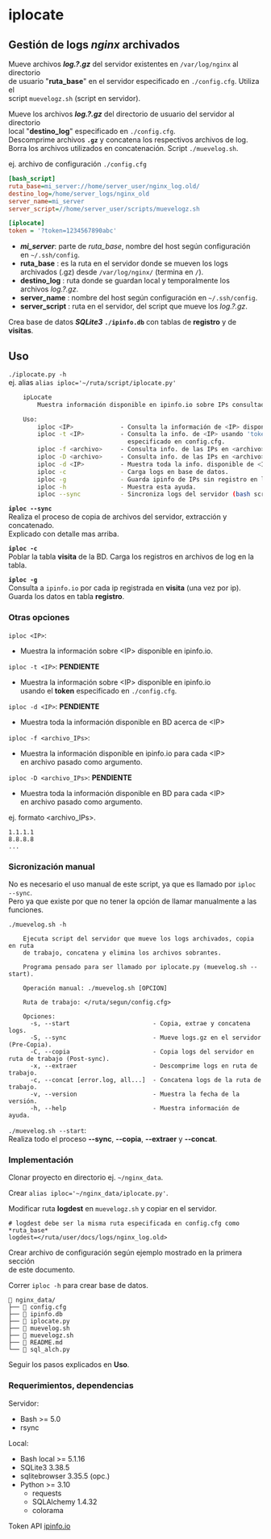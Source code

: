 # iplocate

## Gestión de logs *nginx* archivados

Mueve archivos ***log.?.gz*** del servidor existentes en `/var/log/nginx` al directorio  
de usuario "**ruta_base**" en el servidor especificado en `./config.cfg`. Utiliza el  
script `muevelogz.sh` (script en servidor).  

Mueve los archivos ***log.?.gz*** del directorio de usuario del servidor al directorio  
local "**destino_log**" especificado en `./config.cfg`.  
Descomprime archivos **`.gz`** y concatena los respectivos archivos de log.  
Borra los archivos utilizados en concatenación. Script `./muevelog.sh`.  

ej. archivo de configuración `./config.cfg`
```cfg
[bash_script]
ruta_base=mi_server://home/server_user/nginx_log.old/
destino_log=/home/server_logs/nginx_old
server_name=mi_server
server_script=//home/server_user/scripts/muevelogz.sh

[iplocate]
token = '?token=1234567890abc'
```
- ***mi_server***: parte de *ruta_base*, nombre del host según configuración  
  en `~/.ssh/config`.  
- **ruta_base** : es la ruta en el servidor donde se mueven los logs  
  archivados (.gz) desde `/var/log/nginx/` (termina en `/`).  
- **destino_log** : ruta donde se guardan local y temporalmente los  
  archivos *log.?.gz*.  
- **server_name** : nombre del host según configuración en `~/.ssh/config`.  
- **server_script** : ruta en el servidor, del script que mueve los *log.?.gz*.


Crea base de datos ***SQLite3*** **`./ipinfo.db`** con tablas de **registro** y de **visitas**.  

## Uso
`./iplocate.py -h`  
ej. alias `alias iploc='~/ruta/script/iplocate.py'`  
```bash
    ipLocate
        Muestra información disponible en ipinfo.io sobre IPs consultadas.

    Uso:
        iploc <IP>             - Consulta la información de <IP> disponible en ipinfo.io.
        iploc -t <IP>          - Consulta la info. de <IP> usando 'token' de ipinfo.io, 
                                 especificado en config.cfg.
        iploc -f <archivo>     - Consulta info. de las IPs en <archivo> (ipinfo.ip).
        iploc -D <archivo>     - Consulta info. de las IPs en <archivo> (base de datos).
        iploc -d <IP>          - Muestra toda la info. disponible de <IP> registrada en BD.
        iploc -c               - Carga logs en base de datos.
        iploc -g               - Guarda ipinfo de IPs sin registro en la BD.
        iploc -h               - Muestra esta ayuda.
        iploc --sync           - Sincroniza logs del servidor (bash script).

```

**`iploc --sync`**  
Realiza el proceso de copia de archivos del servidor, extracción y concatenado.  
Explicado con detalle mas arriba.  

**`iploc -c`**  
Poblar la tabla **visita** de la BD. Carga los registros en archivos de log en la tabla.  

**`iploc -g`**  
Consulta a `ipinfo.io` por cada ip registrada en **visita** (una vez por ip).  
Guarda los datos en tabla **registro**.

### Otras opciones

`iploc <IP>`:  
  - Muestra la información sobre \<IP\> disponible en ipinfo.io.  

`iploc -t <IP>`: **PENDIENTE**  
  - Muestra la información sobre \<IP\> disponible en ipinfo.io  
  usando el **token** especificado en `./config.cfg`.  

`iploc -d <IP>`: **PENDIENTE**  
  - Muestra toda la información disponible en BD acerca de \<IP\>  

`iploc -f <archivo_IPs>`:  
  - Muestra la información disponible en ipinfo.io para cada \<IP\>  
  en archivo pasado como argumento.  

`iploc -D <archivo_IPs>`: **PENDIENTE**  
  - Muestra toda la información disponible en BD para cada \<IP\>  
  en archivo pasado como argumento.  

ej. formato \<archivo_IPs\>.  
```
1.1.1.1
8.8.8.8
...
```  

### Sicronización manual

No es necesario el uso manual de este script, ya que es llamado por `iploc --sync`.  
Pero ya que existe por que no tener la opción de llamar manualmente a las funciones.  

`./muevelog.sh -h`  
```
    Ejecuta script del servidor que mueve los logs archivados, copia en ruta
    de trabajo, concatena y elimina los archivos sobrantes.

    Programa pensado para ser llamado por iplocate.py (muevelog.sh --start).

    Operación manual: ./muevelog.sh [OPCION]

    Ruta de trabajo: </ruta/segun/config.cfg>

    Opciones:
      -s, --start                       - Copia, extrae y concatena logs.
      -S, --sync                        - Mueve logs.gz en el servidor (Pre-Copia).
      -C, --copia                       - Copia logs del servidor en ruta de trabajo (Post-sync).
      -x, --extraer                     - Descomprime logs en ruta de trabajo.
      -c, --concat [error.log, all...]  - Concatena logs de la ruta de trabajo.
      -v, --version                     - Muestra la fecha de la versión.
      -h, --help                        - Muestra información de ayuda.
```

`./muevelog.sh --start`:  
Realiza todo el proceso **--sync**,  **--copia**, **--extraer** y **--concat**.  


### Implementación
Clonar proyecto en directorio ej. `~/nginx_data`.  

Crear `alias iploc='~/nginx_data/iplocate.py'`.  

Modificar ruta **logdest** en `muevelogz.sh` y copiar en el servidor.  
```
# logdest debe ser la misma ruta especificada en config.cfg como *ruta_base*
logdest=</ruta/user/docs/logs/nginx_log.old>
```
Crear archivo de configuración según ejemplo mostrado en la primera sección  
de este documento.  

Correr `iploc -h` para crear base de datos.  

```
📂️ nginx_data/
├── 📄️ config.cfg
├── 📄️ ipinfo.db
├── 📄️ iplocate.py
├── 📄️ muevelog.sh
├── 📄️ muevelogz.sh
├── 📄️ README.md
└── 📄️ sql_alch.py
```

Seguir los pasos explicados en  **Uso**.

### Requerimientos, dependencias

Servidor:
- Bash >= 5.0
- rsync  

Local:
- Bash local >= 5.1.16
- SQLite3 3.38.5
- sqlitebrowser 3.35.5 (opc.)
- Python >= 3.10
  - requests
  - SQLAlchemy 1.4.32
  - colorama

Token API [ipinfo.io](https://ipinfo.io/)


